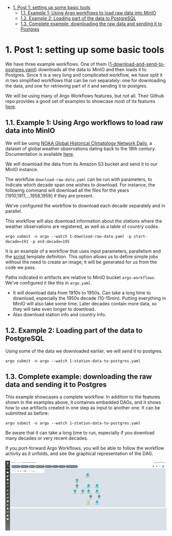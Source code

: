 - [1. Post 1: setting up some basic tools](#1-post-1-setting-up-some-basic-tools)
  - [1.1. Example 1: Using Argo workflows to load raw data into MinIO](#11-example-1-using-argo-workflows-to-load-raw-data-into-minio)
  - [1.2. Example 2: Loading part of the data to PostgreSQL](#12-example-2-loading-part-of-the-data-to-postgresql)
  - [1.3. Complete example: downloading the raw data and sending it to Postgres](#13-complete-example-downloading-the-raw-data-and-sending-it-to-postgres)

# 1. Post 1: setting up some basic tools

We have three example workflows. One of them ([1-download-and-send-to-postgres.yaml](1-download-and-send-to-postgres.yaml)) downloads all the data to MinIO and then loads it to Postgres. Since it is a very long and complicated workflow, we have split it in two simplified workflows that can be run separately: one for downloading the data, and one for retrieving part of it and sending it to postgres.

We will be using many of Argo Workflows features, but not all. Their Github repo provides a good set of examples to showcase most of its features [here](https://github.com/argoproj/argo-workflows/tree/master/examples).

## 1.1. Example 1: Using Argo workflows to load raw data into MinIO

We will be using [NOAA Global Historical Climatology Network Daily](https://registry.opendata.aws/noaa-ghcn/), a dataset of global weather observations dating back to the 18th century. Documentation is available [here](https://github.com/awslabs/open-data-docs/tree/main/docs/noaa/noaa-ghcn).

We will download the data from its Amazon S3 bucket and send it to our MinIO instance. 

The workflow `download-raw-data.yaml` can be run with parameters, to indicate which decade span one wishes to download. For instance, the following command will download all the files for the years [1910,1911,..,1958,1959] if they are present. 

We've configured the workflow to download each decade separately and in parallel.

This workflow will also download information about the stations where the weather observations are registered, as well as a table of country codes.

```
argo submit -n argo --watch 1-download-raw-data.yaml -p start-decade=191 -p end-decade=195
```

It is an example of a workflow that uses input parameters, parallelism and the [script](https://argoproj.github.io/argo-workflows/workflow-concepts/#script) template definition. This option allows us to define simple jobs without the need to create an image; it will be generated for us from the code we pass.



Paths indicated in artifacts are relative to MinIO bucket `argo-workflows`. We've configured it like this in `argo.yaml`. 
- It will download data from 1910s to 1950s. Can take a long time to download, especially the 1950s decade (10-15min). Putting everything in MinIO will also take some time. Later decades contain more data, so they will take even longer to download.
- Also download station info and country info.

## 1.2. Example 2: Loading part of the data to PostgreSQL

Using some of the data we downloaded earlier, we will send it to postgres.

```
argo submit -n argo --watch 1-station-data-to-postgres.yaml
```

## 1.3. Complete example: downloading the raw data and sending it to Postgres

This example showcases a complete workflow. In addition to the features shown in the examples above, it containes embedded DAGs, and it shows how to use artifacts created in one step as input to another one. It can be submitted as before:

```
argo submit -n argo --watch 1-station-data-to-postgres.yaml
```

Be aware that it can take a long time to run, especially if you download many decades or very recent decades.

If you port-forward Argo Workflows, you will be able to follow the workflow activity as it unfolds, and see the graphical representation of the DAG.

![argo-ui](img/argo-ui.png)